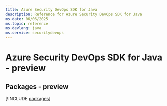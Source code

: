 ```yaml
---
title: Azure Security DevOps SDK for Java
description: Reference for Azure Security DevOps SDK for Java
ms.date: 06/06/2025
ms.topic: reference
ms.devlang: java
ms.service: securitydevops
---
```

# Azure Security DevOps SDK for Java - preview
## Packages - preview
[!INCLUDE [packages](security-devops-index.md)]